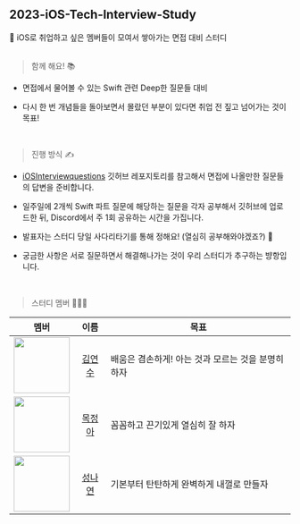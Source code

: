 ## 2023-iOS-Tech-Interview-Study

🍎 iOS로 취업하고 싶은 멤버들이 모여서 쌓아가는 면접 대비 스터디  
<br/>

> 함께 해요! 📚

- 면접에서 물어볼 수 있는 Swift 관련 Deep한 질문들 대비

- 다시 한 번 개념들을 돌아보면서 몰랐던 부분이 있다면 취업 전 짚고 넘어가는 것이 목표!   
<br>


> 진행 방식 ✍

- [iOSInterviewquestions](https://github.com/JeaSungLEE/iOSInterviewquestions) 깃허브 레포지토리를 참고해서 면접에 나올만한 질문들의 답변을 준비합니다.

- 일주일에 2개씩 Swift 파트 질문에 해당하는 질문을 각자 공부해서 깃허브에 업로드한 뒤, Discord에서 주 1회 공유하는 시간을 가집니다.

- 발표자는 스터디 당일 사다리타기를 통해 정해요! (열심히 공부해와야겠죠?) 🙌 

- 궁금한 사항은 서로 질문하면서 해결해나가는 것이 우리 스터디가 추구하는 뱡항입니다.  

<br/>


> 스터디 멤버 🙍🏻‍♀️

| 멤버 | 이름 | 목표 |
| ------------- | :-------------: | ------------- |
| <img src="https://github.com/yeonsu0-0/WEATHER-WEAR/assets/107970815/41f78829-ee61-4007-b019-77d10ffc1410" width="100" height="100"/>  | [김연수](https://github.com/yeonsu0-0) | 배움은 겸손하게! 아는 것과 모르는 것을 분명히 하자|
| <img src="https://github.com/GDSC-SWU/2023-iOS-Tech-Interview-Study/assets/87655596/738a4d5b-9775-4a8a-9b7d-7bebce2af06c" width="100" height="100"/>  | [목정아](https://github.com/AlwaysFighting?tab=repositories) | 꼼꼼하고 끈기있게 열심히 잘 하자 |
| <img src="https://github.com/GDSC-SWU/2023-iOS-Tech-Interview-Study/assets/87401351/c1faf308-c6db-4abd-993e-6e9957ded8a0" width="100" height="100"/>  | [성나연](https://github.com/angryeon7) | 기본부터 탄탄하게 완벽하게 내껄로 만들자 |
